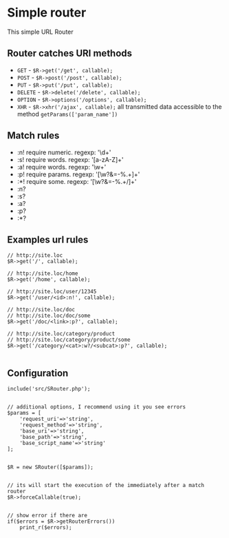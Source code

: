 # Simple router


This simple URL Router


## Router catches URI methods
+ `GET` - `$R->get('/get', callable);`
+ `POST` - `$R->post('/post', callable);`
+ `PUT` - `$R->put('/put', callable);`
+ `DELETE` - `$R->delete('/delete', callable);`
+ `OPTION` - `$R->options('/options', callable);`
+ `XHR` - `$R->xhr('/ajax', callable);`
all transmitted data accessible to the method `getParams(['param_name'])`


## Match rules
- :n! require numeric. regexp: '\d+'
- :s! require words. regexp: '[a-zA-Z]+'
- :a! require words. regexp: '\w+'
- :p! require params. regexp: '[\w\?\&\=\-\%\.\+]+'
- :*! require some. regexp: '[\w\?\&\=\-\%\.\+\/]+'
- :n?
- :s?
- :a?
- :p?
- :*?


## Examples url rules
```
// http://site.loc
$R->get('/', callable);

// http://site.loc/home
$R->get('/home', callable);

// http://site.loc/user/12345
$R->get('/user/<id>:n!', callable);

// http://site.loc/doc
// http://site.loc/doc/some
$R->get('/doc/<link>:p?', callable);

// http://site.loc/category/product
// http://site.loc/category/product/some
$R->get('/category/<cat>:w?/<subcat>:p?', callable);


```


## Configuration
```
include('src/SRouter.php');


// additional options, I recommend using it you see errors
$params = [
    'request_uri'=>'string',
    'request_method'=>'string',
    'base_uri'=>'string',
    'base_path'=>'string',
    'base_script_name'=>'string'
];


$R = new SRouter([$params]);


// its will start the execution of the immediately after a match router
$R->forceCallable(true);


// show error if there are
if($errors = $R->getRouterErrors())
    print_r($errors);


```